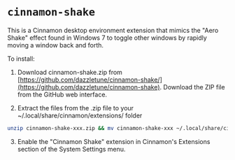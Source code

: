 # `cinnamon-shake`

This is a Cinnamon desktop environment extension that mimics the "Aero Shake" effect found in Windows 7 to toggle other windows by rapidly moving a window back and forth.

To install:

1. Download cinnamon-shake.zip from [https://github.com/dazzletune/cinnamon-shake/](https://github.com/dazzletune/cinnamon-shake). Download the ZIP file from the GitHub web interface.

2. Extract the files from the .zip file to your ~/.local/share/cinnamon/extensions/ folder

```bash
unzip cinnamon-shake-xxx.zip && mv cinnamon-shake-xxx ~/.local/share/cinnamon/extensions/
```

3. Enable the "Cinnamon Shake" extension in Cinnamon's Extensions section of the System Settings menu.
